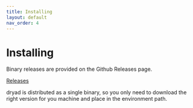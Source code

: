 ```yaml
---
title: Installing
layout: default
nav_order: 4
---
```


# Installing

Binary releases are provided on the Github Releases page.

[Releases](https://github.com/somesocks/dryad/releases)

dryad is distributed as a single binary, so you only need to download the right version for you machine and place in the environment path.
